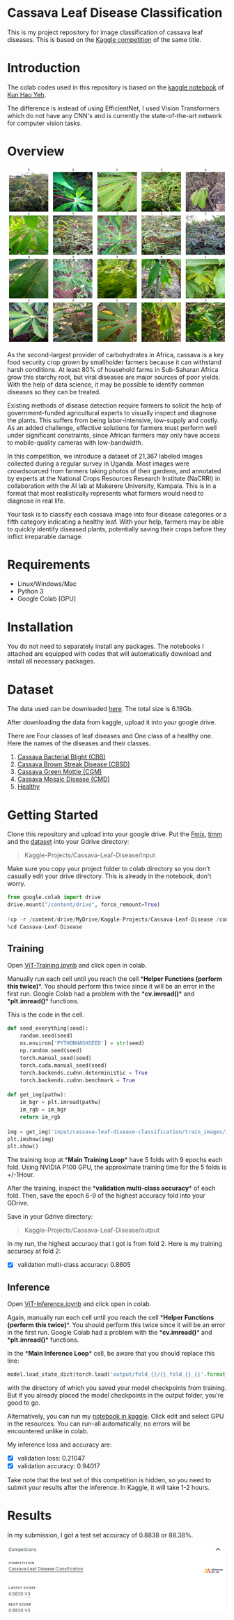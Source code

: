 # Cassava Leaf Disease Classification

This is my project repository for image classification of cassava leaf diseases. This is based on the [Kaggle competition](https://www.kaggle.com/c/cassava-leaf-disease-classification) of the same title.

# Introduction
The colab codes used in this repository is based on the [kaggle notebook](https://www.kaggle.com/khyeh0719/pytorch-efficientnet-baseline-train-amp-aug) of [Kun Hao Yeh](https://www.kaggle.com/khyeh0719). 

The difference is instead of using EfficientNet, I used Vision Transformers which do not have any CNN's and is currently the state-of-the-art network for computer vision tasks.

# Overview
![alt text](https://github.com/chandlerbing65nm/Cassava-Leaf-Disease-Classification/blob/main/images/competition.png)

As the second-largest provider of carbohydrates in Africa, cassava is a key food security crop grown by smallholder farmers because it can withstand harsh conditions. At least 80% of household farms in Sub-Saharan Africa grow this starchy root, but viral diseases are major sources of poor yields. With the help of data science, it may be possible to identify common diseases so they can be treated.

Existing methods of disease detection require farmers to solicit the help of government-funded agricultural experts to visually inspect and diagnose the plants. This suffers from being labor-intensive, low-supply and costly. As an added challenge, effective solutions for farmers must perform well under significant constraints, since African farmers may only have access to mobile-quality cameras with low-bandwidth.

In this competition, we introduce a dataset of 21,367 labeled images collected during a regular survey in Uganda. Most images were crowdsourced from farmers taking photos of their gardens, and annotated by experts at the National Crops Resources Research Institute (NaCRRI) in collaboration with the AI lab at Makerere University, Kampala. This is in a format that most realistically represents what farmers would need to diagnose in real life.

Your task is to classify each cassava image into four disease categories or a fifth category indicating a healthy leaf. With your help, farmers may be able to quickly identify diseased plants, potentially saving their crops before they inflict irreparable damage.

# Requirements
- Linux/Windows/Mac
- Python 3
- Google Colab [GPU]

# Installation
You do not need to separately install any packages. The notebooks I attached are equipped with codes that will automatically download and install all necessary packages.

# Dataset
The data used can be downloaded [here](https://www.kaggle.com/c/cassava-leaf-disease-classification/data). The total size is 6.19Gb.

After downloading the data from kaggle, upload it into your google drive. 

There are Four classes of leaf diseases and One class of a healthy one. Here the names of the diseases and their classes.

1. [Cassava Bacterial Blight (CBB)](https://github.com/chandlerbing65nm/Cassava-Leaf-Disease-Classification/blob/main/images/CBB.png)
2. [Cassava Brown Streak Disease (CBSD)](https://github.com/chandlerbing65nm/Cassava-Leaf-Disease-Classification/blob/main/images/CBSD.png)
3. [Cassava Green Mottle (CGM)](https://github.com/chandlerbing65nm/Cassava-Leaf-Disease-Classification/blob/main/images/CGM.png)
4. [Cassava Mosaic Disease (CMD)](https://github.com/chandlerbing65nm/Cassava-Leaf-Disease-Classification/blob/main/images/CMD.png)
5. [Healthy](https://github.com/chandlerbing65nm/Cassava-Leaf-Disease-Classification/blob/main/images/Healthy.png)

# Getting Started
Clone this repository and upload into your google drive.
Put the [Fmix](https://github.com/chandlerbing65nm/Cassava-Leaf-Disease-Classification/tree/main/image-fmix/FMix-master), [timm](https://github.com/chandlerbing65nm/Cassava-Leaf-Disease-Classification/tree/main/pytorch-image-models/pytorch-image-models-master) and the [dataset](https://www.kaggle.com/c/cassava-leaf-disease-classification/data) into your Gdrive directory:
> Kaggle-Projects/Cassava-Leaf-Disease/input

Make sure you copy your project folder to colab directory so you don't casually edit your drive directory. This is already in the notebook, don't worry.
```python
from google.colab import drive
drive.mount("/content/drive", force_remount=True)

!cp -r /content/drive/MyDrive/Kaggle-Projects/Cassava-Leaf-Disease /content
%cd Cassava-Leaf-Disease
```

## Training
Open [ViT-Training.ipynb](https://github.com/chandlerbing65nm/Cassava-Leaf-Disease-Classification/blob/main/ViT_Training.ipynb) and click open in colab.

Manually run each cell until you reach the cell \***Helper Functions (perform this twice)**\*. You should perform this twice since it will be an error in the first run. Google Colab had a problem with the \***cv.imread()**\* and \***plt.imread()**\* functions.

This is the code in the cell.
```python
def seed_everything(seed):
    random.seed(seed)
    os.environ['PYTHONHASHSEED'] = str(seed)
    np.random.seed(seed)
    torch.manual_seed(seed)
    torch.cuda.manual_seed(seed)
    torch.backends.cudnn.deterministic = True
    torch.backends.cudnn.benchmark = True
    
def get_img(pathw):
    im_bgr = plt.imread(pathw)
    im_rgb = im_bgr
    return im_rgb

img = get_img('input/cassava-leaf-disease-classification/train_images/1000015157.jpg')
plt.imshow(img)
plt.show()
```

The training loop at \***Main Training Loop**\* have 5 folds with 9 epochs each fold. Using NVIDIA P100 GPU, the approximate training time for the 5 folds is +/-1Hour.

After the training, inspect the \***validation multi-class accuracy**\* of each fold. Then, save the epoch 6-9 of the highest accuracy fold into your GDrive.

Save in your Gdrive directory:
> Kaggle-Projects/Cassava-Leaf-Disease/output


In my run, the highest accuracy that I got is from fold 2. Here is my training accuracy at fold 2:
- [x] validation multi-class accuracy: 0.8605


## Inference
Open [ViT-Inference.ipynb](https://github.com/chandlerbing65nm/Cassava-Leaf-Disease-Classification/blob/main/ViT_Inference.ipynb) and click open in colab.

Again, manually run each cell until you reach the cell \***Helper Functions (perform this twice)**\*. You should perform this twice since it will be an error in the first run. Google Colab had a problem with the \***cv.imread()**\* and \***plt.imread()**\* functions.

In the \***Main Inference Loop**\* cell, be aware that you should replace this line:
```python
model.load_state_dict(torch.load('output/fold_{}/{}_fold_{}_{}'.format(fold, CFG['model_arch'], fold, epoch)))
```

with the directory of which you saved your model checkpoints from training. But if you already placed the model checkpoints in the output folder, you're good to go.

Alternatively, you can run my [notebook in kaggle](https://www.kaggle.com/chandlertimm/vit-inference). Click edit and select GPU in the resources. You can run-all automatically, no errors will be encountered unlike in colab.

My inference loss and accuracy are:
- [x] validation loss: 0.21047
- [x] validation accuracy: 0.94017

Take note that the test set of this competition is hidden, so you need to submit your results after the inference. In Kaggle, it will take 1-2 hours.

# Results
In my submission, I got a test set accuracy of 0.8838 or 88.38%.

![alt text](https://github.com/chandlerbing65nm/Cassava-Leaf-Disease-Classification/blob/main/images/results.jpg)
